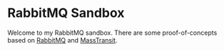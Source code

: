# RabbitMQ Sandbox

Welcome to my RabbitMQ sandbox. There are some proof-of-concepts based on [RabbitMQ](https://www.rabbitmq.com) and [MassTransit](http://masstransit-project.com/).
